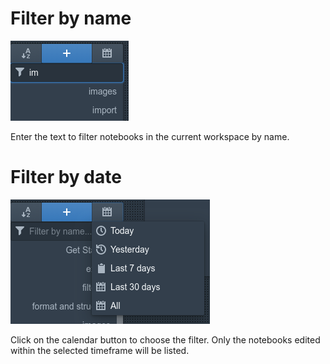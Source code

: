 # Filter by name

![Filter by name.png](../Loreshelf%20Docs/img/Filter%20by%20name.png)

Enter the text to filter notebooks in the current workspace by name.

# Filter by date

![Filter by date.png](../Loreshelf%20Docs/img/Filter%20by%20date.png)

Click on the calendar button to choose the filter. Only the notebooks edited within the selected timeframe will be listed.
